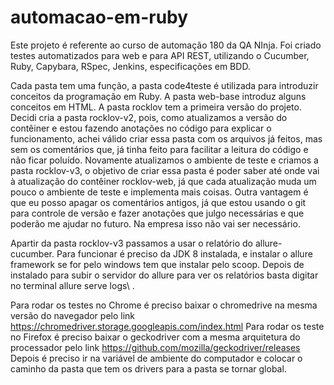 # automacao-em-ruby
Este projeto é referente ao curso de automação 180 da QA NInja. Foi criado testes automatizados para web e para API REST, utilizando o Cucumber, Ruby, Capybara, RSpec, Jenkins, especificações em BDD.

Cada pasta tem uma função, a pasta code4teste é utilizada para introduzir conceitos da programação em Ruby. A pasta web-base introduz alguns conceitos em HTML. A pasta rocklov tem a primeira versão do projeto.
Decidi cria a pasta rocklov-v2, pois, como atualizamos a versão do contêiner e estou fazendo anotações no código para explicar o funcionamento, achei válido criar essa pasta com os arquivos já feitos, mas sem os comentários que, já tinha feito para facilitar a leitura do código e não ficar poluído.
Novamente atualizamos o ambiente de teste e criamos a pasta rocklov-v3, o objetivo de criar essa pasta é poder saber até onde vai à atualização do contêiner rocklov-web, já que cada atualização muda um pouco o ambiente de teste e implementa mais coisas. Outra vantagem é que eu posso apagar os comentários antigos, já que estou usando o git para controle de versão e fazer anotações que julgo necessárias e que poderão me ajudar no futuro. Na empresa isso não vai ser necessário.

Apartir da pasta rocklov-v3 passamos a usar o relatório do allure-cucumber. Para funcionar é preciso da JDK 8 instalada, e instalar o allure framework se for pelo windows tem que instalar pelo scoop. Depois de instalado para subir o servidor do allure para ver os relatórios basta digitar no terminal allure serve logs\ .

Para rodar os testes no Chrome é preciso baixar o chromedrive na mesma versão do navegador pelo link https://chromedriver.storage.googleapis.com/index.html
Para rodar os teste no Firefox é preciso baixar o geckodriver com a mesma arquitetura do processador pelo link https://github.com/mozilla/geckodriver/releases
Depois é preciso ir na variável de ambiente do computador e colocar o caminho da pasta que tem os drivers para a pasta se tornar global.